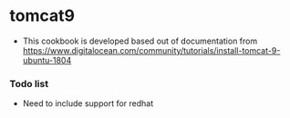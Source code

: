 # tomcat9

* This cookbook is developed based out of documentation from https://www.digitalocean.com/community/tutorials/install-tomcat-9-ubuntu-1804

### Todo list
* Need to include support for redhat


